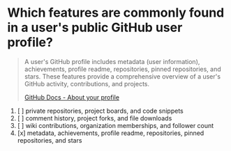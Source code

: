 # Which features are commonly found in a user's public GitHub user profile?

> A user's GitHub profile includes metadata (user information), achievements, profile readme, repositories, pinned repositories, and stars. These features provide a comprehensive overview of a user's GitHub activity, contributions, and projects.
> 
> [GitHub Docs - About your profile](https://docs.github.com/en/account-and-profile/setting-up-and-managing-your-github-profile/customizing-your-profile/about-your-profile)

1. [ ] private repositories, project boards, and code snippets
1. [ ] comment history, project forks, and file downloads
1. [ ] wiki contributions, organization memberships, and follower count
1. [x] metadata, achievements, profile readme, repositories, pinned repositories, and stars